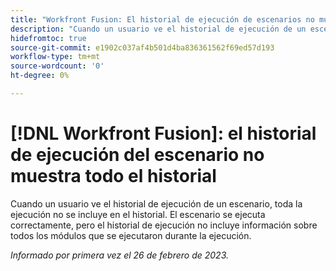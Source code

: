 ```yaml
---
title: "Workfront Fusion: El historial de ejecución de escenarios no muestra todo el historial"
description: "Cuando un usuario ve el historial de ejecución de un escenario, toda la ejecución no se incluye en el historial. El escenario se ejecutó correctamente, pero el historial de ejecución no incluye información sobre todos los módulos que se ejecutaron durante la ejecución"
hidefromtoc: true
source-git-commit: e1902c037af4b501d4ba836361562f69ed57d193
workflow-type: tm+mt
source-wordcount: '0'
ht-degree: 0%

---
```



# [!DNL Workfront Fusion]: el historial de ejecución del escenario no muestra todo el historial

Cuando un usuario ve el historial de ejecución de un escenario, toda la ejecución no se incluye en el historial. El escenario se ejecuta correctamente, pero el historial de ejecución no incluye información sobre todos los módulos que se ejecutaron durante la ejecución.

_Informado por primera vez el 26 de febrero de 2023._

